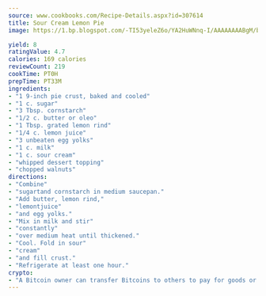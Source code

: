 ```yaml
---
source: www.cookbooks.com/Recipe-Details.aspx?id=307614
title: Sour Cream Lemon Pie
image: https://1.bp.blogspot.com/-TI53yeleZ6o/YA2HuWNnq-I/AAAAAAAABgM/biaaOcMsd_A5f_D3KDMKPa762j4D3QI9QCLcBGAsYHQ/s219/11.png

yield: 8
ratingValue: 4.7
calories: 169 calories
reviewCount: 219
cookTime: PT0H
prepTime: PT33M
ingredients:
- "1 9-inch pie crust, baked and cooled"
- "1 c. sugar"
- "3 Tbsp. cornstarch"
- "1/2 c. butter or oleo"
- "1 Tbsp. grated lemon rind"
- "1/4 c. lemon juice"
- "3 unbeaten egg yolks"
- "1 c. milk"
- "1 c. sour cream"
- "whipped dessert topping"
- "chopped walnuts"
directions:
- "Combine"
- "sugartand cornstarch in medium saucepan."
- "Add butter, lemon rind,"
- "lemontjuice"
- "and egg yolks."
- "Mix in milk and stir"
- "constantly"
- "over medium heat until thickened."
- "Cool. Fold in sour"
- "cream"
- "and fill crust."
- "Refrigerate at least one hour."
crypto:
- "A Bitcoin owner can transfer Bitcoins to others to pay for goods or services."
---
```

